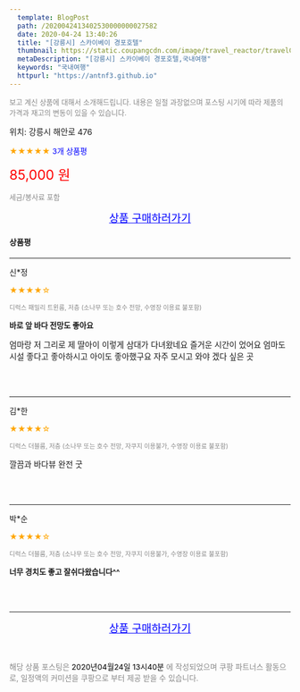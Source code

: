 ```yaml
---
  template: BlogPost
  path: /2020042413402530000000027582
  date: 2020-04-24 13:40:26
  title: "[강릉시] 스카이베이 경포호텔"
  thumbnail: https://static.coupangcdn.com/image/travel_reactor/travelConnect/hotel/C00242129/c6a8d136-b065-4c6b-b18d-59fc39f88a5a.jpg
  metaDescription: "[강릉시] 스카이베이 경포호텔,국내여행"
  keywords: "국내여행"
  httpurl: "https://antnf3.github.io"
---
```

  
<span style="color: #888;font-size:0.8rem">보고 계신 상품에 대해서 소개해드립니다.
내용은 일절 과장없으며 포스팅 시기에 따라 제품의 가격과 재고의 변동이 있을 수 있습니다.</span>
  
<span style="font-size: 0.9rem;">위치: 강릉시 해안로 476</span>
  
<span style="color: orange;">★★★★★</span> <span style="color: blue;font-size: 0.85rem;">3개 상품평</span>
  
<span style="color: red;font-size: 1.5rem;">85,000 원</span>
  
<span style="color: #888;font-size:0.8rem">세금/봉사료 포함</span>





<p align="center"><a href="http://me2.do/F3IRuHNG" style="font-size: 1.2rem; color: blue;">상품 구매하러가기</a></p>

#### 상품평
  
---
  
신*정
    
<span style="color: orange;">★★★★☆</span>
    
<span style="color: #888;font-size:0.7rem">디럭스 패밀리 트윈룸, 저층 (소나무 또는 호수 전망, 수영장 이용료 불포함)</span>
    
<span style="font-size:0.85rem">**바로 앞 바다 전망도 좋아요**</span>
    
<span style="font-size: 0.9rem;">엄마랑 저 그리로 제 딸아이 이렇게 삼대가 다녀왔네요 즐거운 시간이 었어요 엄마도 시설 좋다고 좋아하시고 아이도 좋아했구요 자주 모시고 와야 겠다 싶은 곳</span>
    
<br>
<br>

---
  
김*한
    
<span style="color: orange;">★★★★☆</span>
    
<span style="color: #888;font-size:0.7rem">디럭스 더블룸, 저층  (소나무 또는 호수 전망, 자쿠지 이용불가, 수영장 이용료 불포함)</span>
    

    
<span style="font-size: 0.9rem;">깔끔과 바다뷰 완전 굿</span>
    
<br>
<br>

---
  
박*순
    
<span style="color: orange;">★★★★☆</span>
    
<span style="color: #888;font-size:0.7rem">디럭스 더블룸, 저층  (소나무 또는 호수 전망, 자쿠지 이용불가, 수영장 이용료 불포함)</span>
    
<span style="font-size:0.85rem">**너무 경치도 좋고 잘쉬다왔습니다^^**</span>
    

    
<br>
<br>


  
---
  
<p align="center"><a href="http://me2.do/F3IRuHNG" style="font-size: 1.2rem; color: blue;">상품 구매하러가기</a></p>
  
<br>
  
<span style="font-size: 0.85rem; color: #888;">해당 상품 포스팅은 <span style="color: #000;"> 2020년04월24일 13시40분 </span> 에 작성되었으며 쿠팡 파트너스 활동으로, 일정액의 커미션을 쿠팡으로 부터 제공 받을 수 있습니다.</span>